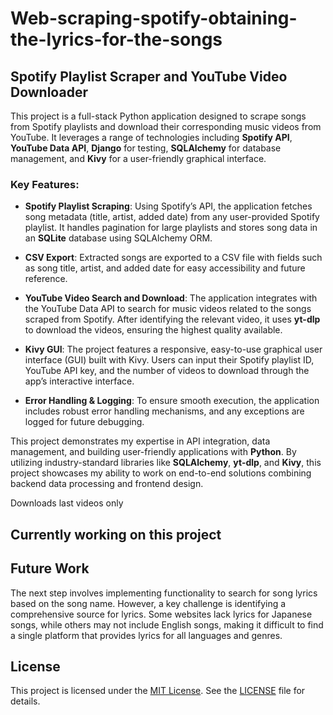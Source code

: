 # Web-scraping-spotify-obtaining-the-lyrics-for-the-songs
## Spotify Playlist Scraper and YouTube Video Downloader

This project is a full-stack Python application designed to scrape songs from Spotify playlists and download their corresponding music videos from YouTube. It leverages a range of technologies including **Spotify API**, **YouTube Data API**, **Django** for testing, **SQLAlchemy** for database management, and **Kivy** for a user-friendly graphical interface.

### Key Features:
- **Spotify Playlist Scraping**: Using Spotify’s API, the application fetches song metadata (title, artist, added date) from any user-provided Spotify playlist. It handles pagination for large playlists and stores song data in an **SQLite** database using SQLAlchemy ORM.
  
- **CSV Export**: Extracted songs are exported to a CSV file with fields such as song title, artist, and added date for easy accessibility and future reference.

- **YouTube Video Search and Download**: The application integrates with the YouTube Data API to search for music videos related to the songs scraped from Spotify. After identifying the relevant video, it uses **yt-dlp** to download the videos, ensuring the highest quality available.
  
- **Kivy GUI**: The project features a responsive, easy-to-use graphical user interface (GUI) built with Kivy. Users can input their Spotify playlist ID, YouTube API key, and the number of videos to download through the app’s interactive interface.

- **Error Handling & Logging**: To ensure smooth execution, the application includes robust error handling mechanisms, and any exceptions are logged for future debugging.

This project demonstrates my expertise in API integration, data management, and building user-friendly applications with **Python**. By utilizing industry-standard libraries like **SQLAlchemy**, **yt-dlp**, and **Kivy**, this project showcases my ability to work on end-to-end solutions combining backend data processing and frontend design.

Downloads last videos only
## Currently working on this project

## Future Work
The next step involves implementing functionality to search for song lyrics based on the song name. However, a key challenge is identifying a comprehensive source for lyrics. Some websites lack lyrics for Japanese songs, while others may not include English songs, making it difficult to find a single platform that provides lyrics for all languages and genres.

## License

This project is licensed under the [MIT License](https://opensource.org/licenses/MIT). See the [LICENSE](LICENSE.txt) file for details.
